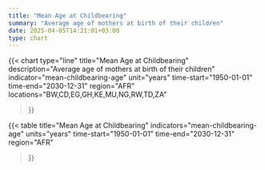 ```yaml
---
title: "Mean Age at Childbearing"
summary: "Average age of mothers at birth of their children"
date: 2025-04-05T14:21:01+03:00
type: chart
---
```


{{< chart
    type="line"
    title="Mean Age at Childbearing"
    description="Average age of mothers at birth of their children"
    indicator="mean-childbearing-age"
    unit="years"
    time-start="1950-01-01"
    time-end="2030-12-31"
    region="AFR"
    locations="BW,CD,EG,GH,KE,MU,NG,RW,TD,ZA"
>}}

{{< table
    title="Mean Age at Childbearing"
    indicators="mean-childbearing-age"
    units="years"
    time-start="1950-01-01"
    time-end="2030-12-31"
    region="AFR"
>}}
